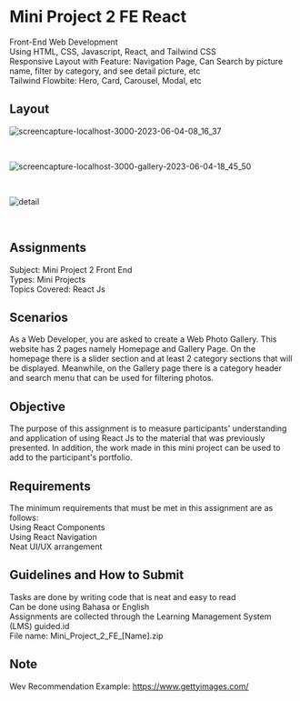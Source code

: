 # Mini Project 2 FE React
Front-End Web Development <br>
Using HTML, CSS, Javascript, React, and Tailwind CSS <br>
Responsive Layout with Feature: Navigation Page, Can Search by picture name, filter by category, and see detail picture, etc <br>
Tailwind Flowbite: Hero, Card, Carousel, Modal, etc

## Layout
![screencapture-localhost-3000-2023-06-04-08_16_37](https://github.com/Frontend-OneSide-BRI/Mini_Project_2_FE_I-Gede-Arya-Danny-Pratama/assets/75374189/850377ea-bfaf-4d34-a2cc-723573add9d9)

<br>

![screencapture-localhost-3000-gallery-2023-06-04-18_45_50](https://github.com/Frontend-OneSide-BRI/Mini_Project_2_FE_I-Gede-Arya-Danny-Pratama/assets/75374189/02843d38-fed1-43f0-9a96-fad06267ea24)

<br>

![detail](https://github.com/Frontend-OneSide-BRI/Mini_Project_2_FE_I-Gede-Arya-Danny-Pratama/assets/75374189/7406e59e-a138-4ce9-96e5-156a00c1dd98)

<br>

## Assignments
Subject: Mini Project 2 Front End <br>
Types: Mini Projects <br>
Topics Covered: React Js <br>

## Scenarios
As a Web Developer, you are asked to create a Web Photo Gallery. This website has 2 pages namely Homepage and Gallery Page. On the homepage there is a slider section and at least 2 category sections that will be displayed. Meanwhile, on the Gallery page there is a category header and search menu that can be used for filtering photos. <br>

## Objective
The purpose of this assignment is to measure participants' understanding and application of using React Js to the material that was previously presented. In addition, the work made in this mini project can be used to add to the participant's portfolio. <br>

## Requirements
The minimum requirements that must be met in this assignment are as follows: <br>
Using React Components <br>
Using React Navigation <br>
Neat UI/UX arrangement <br>

## Guidelines and How to Submit
Tasks are done by writing code that is neat and easy to read <br>
Can be done using Bahasa or English <br>
Assignments are collected through the Learning Management System (LMS) guided.id <br>
File name: Mini_Project_2_FE_[Name].zip <br>

## Note
Wev Recommendation Example: https://www.gettyimages.com/



